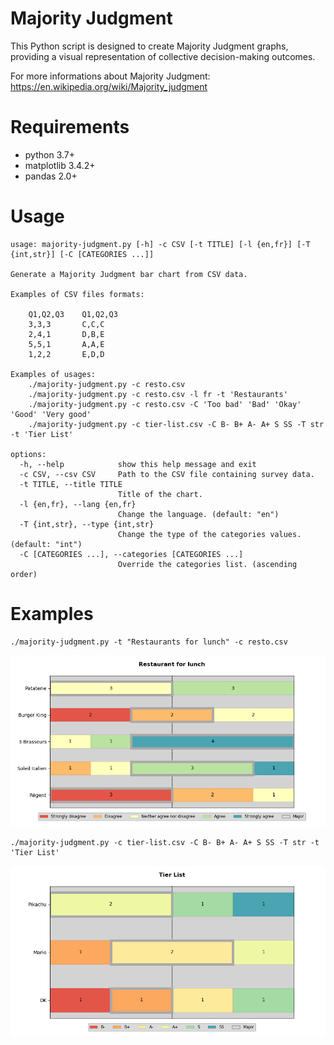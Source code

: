 # Majority Judgment

This Python script is designed to create Majority Judgment graphs, providing a
visual representation of collective decision-making outcomes.

For more informations about Majority Judgment: https://en.wikipedia.org/wiki/Majority_judgment

# Requirements

* python 3.7+
* matplotlib 3.4.2+
* pandas 2.0+

# Usage

```
usage: majority-judgment.py [-h] -c CSV [-t TITLE] [-l {en,fr}] [-T {int,str}] [-C [CATEGORIES ...]]

Generate a Majority Judgment bar chart from CSV data.

Examples of CSV files formats:

    Q1,Q2,Q3    Q1,Q2,Q3
    3,3,3       C,C,C
    2,4,1       D,B,E
    5,5,1       A,A,E
    1,2,2       E,D,D

Examples of usages:
    ./majority-judgment.py -c resto.csv
    ./majority-judgment.py -c resto.csv -l fr -t 'Restaurants'
    ./majority-judgment.py -c resto.csv -C 'Too bad' 'Bad' 'Okay' 'Good' 'Very good'
    ./majority-judgment.py -c tier-list.csv -C B- B+ A- A+ S SS -T str -t 'Tier List'

options:
  -h, --help            show this help message and exit
  -c CSV, --csv CSV     Path to the CSV file containing survey data.
  -t TITLE, --title TITLE
                        Title of the chart.
  -l {en,fr}, --lang {en,fr}
                        Change the language. (default: "en")
  -T {int,str}, --type {int,str}
                        Change the type of the categories values. (default: "int")
  -C [CATEGORIES ...], --categories [CATEGORIES ...]
                        Override the categories list. (ascending order)
```

# Examples

```
./majority-judgment.py -t "Restaurants for lunch" -c resto.csv
```

![alt text](example_resto.png)

```
./majority-judgment.py -c tier-list.csv -C B- B+ A- A+ S SS -T str -t 'Tier List'
```

![alt text](example_tier-list.png)
